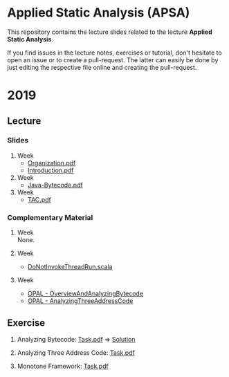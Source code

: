 # Applied Static Analysis (APSA)

This repository contains the lecture slides related to the lecture **Applied Static Analysis**.

If you find issues in the lecture notes, exercises or tutorial, don't hesitate to open an issue or to create a pull-request. The latter can easily be done by just editing the respective file online and creating the pull-request.

# 2019

## Lecture

### Slides

 1. Week 
    - [Organization.pdf](2019/0-Organization/Organization.pdf)
    - [Introduction.pdf](2019/1-Introduction/Introduction.pdf)
 1. Week  
    - [Java-Bytecode.pdf](2019/2-Java-Bytecode/Bytecode.pdf)
 1. Week 
    - [TAC.pdf](2019/3-Java-TAC/TAC.pdf)

### Complementary Material

 1. Week  
   None.
 
 1. Week 
    - [DoNotInvokeThreadRun.scala](2019/OPAL/Code/src/main/scala/de/tud/stg/br/DoNotInvokeThreadRun.scala)
    
 1. Week
    - [OPAL - OverviewAndAnalyzingBytecode](2019/OPAL/1-OverviewAndAnalyzingBytecode.pdf)    
    - [OPAL - AnalyzingThreeAddressCode](2019/OPAL/2-AnalyzingThreeAddressCode.pdf)

## Exercise

 1. Analyzing Bytecode: [Task.pdf](2019/2-Java-Bytecode/Exercise/Task.pdf) ⇒  [Solution](2019/2-Java-Bytecode/Exercise/Solution)
 
 1. Analyzing Three Address Code: [Task.pdf](2019/3-Java-Tac/Exercise/Task.pdf)
 
 1. Monotone Framework: [Task.pdf](2019/4-Monotone-Framework/Exercise/Task.pdf)

